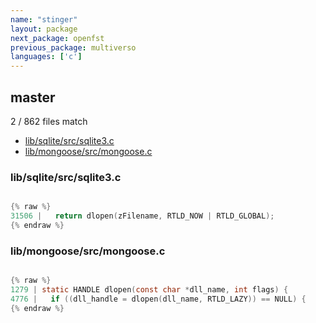 ```yaml
---
name: "stinger"
layout: package
next_package: openfst
previous_package: multiverso
languages: ['c']
---
```

## master
2 / 862 files match

 - [lib/sqlite/src/sqlite3.c](#libsqlitesrcsqlite3c)
 - [lib/mongoose/src/mongoose.c](#libmongoosesrcmongoosec)

### lib/sqlite/src/sqlite3.c

```c

{% raw %}
31506 |   return dlopen(zFilename, RTLD_NOW | RTLD_GLOBAL);
{% endraw %}

```
### lib/mongoose/src/mongoose.c

```c

{% raw %}
1279 | static HANDLE dlopen(const char *dll_name, int flags) {
4776 |   if ((dll_handle = dlopen(dll_name, RTLD_LAZY)) == NULL) {
{% endraw %}

```